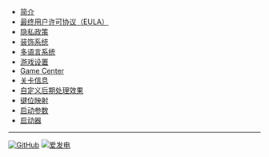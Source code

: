   * [简介](dlce)
  * [最终用户许可协议（EULA）](dlce/eula.md)
  * [隐私政策](dlce/privacy.md)
  * [装饰系统](dlce/character.md)
  * [多语言系统](dlce/localization.md)
  * [游戏设置](dlce/game-settings.md)
  * [Game Center](dlce/game-center.md)
  * [关卡信息](dlce/level_information.md)
  * [自定义后期处理效果](dlce/custom_post_processing.md)
  * [键位映射](dlce/key_mapping.md)
  * [启动参数](dlce/commands.md)
  * [启动器](dlce/game_launcher.md)

--------------
[![GitHub](https://img.shields.io/badge/dynamic/json?url=https%3A%2F%2Fapi.swo.moe%2Fstats%2Fgithub%2FAaron8052&query=count&color=181717&label=GitHub&labelColor=282c34&logo=github&suffix=+follows&cacheSeconds=3600)](https://github.com/Aaron8052)
[![爱发电](https://img.shields.io/badge/dynamic/json?url=https%3A%2F%2Fapi.swo.moe%2Fstats%2Fafdian%2FfengyanDL&query=count&color=282c34&label=%E7%88%B1%E5%8F%91%E7%94%B5&labelColor=946ce6&suffix=+%E5%8F%91%E7%94%B5%E4%BA%BA%E6%AC%A1+%2F+%E6%9C%88&cacheSeconds=3600)](https://afdian.net/@fengyanDL)

